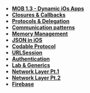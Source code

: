 - **[MOB 1.3 - Dynamic iOs Apps](README.md)**
- **[Closures & Callbacks](Lessons/Lesson2/README.md)**
- **[Protocols & Delegation](Lessons/Lesson3/README.md)**
- **[Communication patterns](Lessons/Lesson4/README.md)**
- **[Memory Management](Lessons/Lesson5/README.md)**
- **[JSON in iOS](Lessons/Lesson6/README.md)**
- **[Codable Protocol](Lessons/Lesson6/README.md)**
- **[URLSession](Lessons/Lesson7/README.md)**
- **[Authentication](Lessons/Lesson8/README.md)**
- **[Lab & Generics](Lessons/Lab/README.md)**
- **[Network Layer Pt.1](Lessons/Lesson9/README.md)**
- **[Network Layer Pt.2](Lessons/Lesson10/README.md)**
- **[Firebase](Lessons/Lesson13/README.md)**
